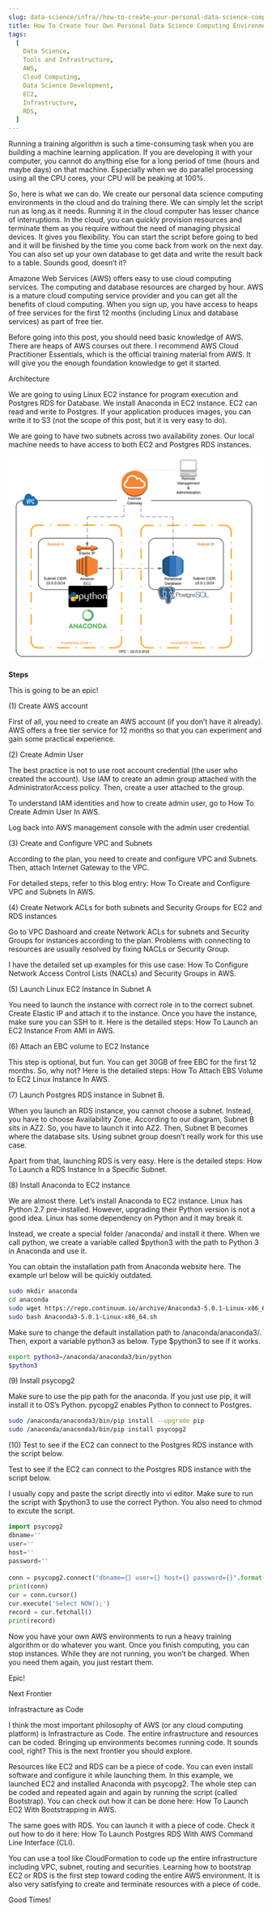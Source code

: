 ```yaml
---
slug: data-science/infra//how-to-create-your-personal-data-science-computing-environment-in-aws
title: How To Create Your Own Personal Data Science Computing Environment In AWS
tags:
  [
    Data Science,
    Tools and Infrastructure,
    AWS,
    Cloud Computing,
    Data Science Development,
    EC2,
    Infrastructure,
    RDS,
  ]
---
```


Running a training algorithm is such a time-consuming task when you are building a machine learning application.<!-- truncate --> If you are developing it with your computer, you cannot do anything else for a long period of time (hours and maybe days) on that machine. Especially when we do parallel processing using all the CPU cores, your CPU will be peaking at 100%.

So, here is what we can do. We create our personal data science computing environments in the cloud and do training there. We can simply let the script run as long as it needs. Running it in the cloud computer has lesser chance of interruptions. In the cloud, you can quickly provision resources and terminate them as you require without the need of managing physical devices. It gives you flexibility. You can start the script before going to bed and it will be finished by the time you come back from work on the next day. You can also set up your own database to get data and write the result back to a table. Sounds good, doesn’t it?

Amazone Web Services (AWS) offers easy to use cloud computing services. The computing and database resources are charged by hour. AWS is a mature cloud computing service provider and you can get all the benefits of cloud computing. When you sign up, you have access to heaps of free services for the first 12 months (including Linux and database services) as part of free tier.

Before going into this post, you should need basic knowledge of AWS. There are heaps of AWS courses out there. I recommend AWS Cloud Practitioner Essentials, which is the official training material from AWS. It will give you the enough foundation knowledge to get it started.

Architecture

We are going to using Linux EC2 instance for program execution and Postgres RDS for Database. We install Anaconda in EC2 instance. EC2 can read and write to Postgres. If your application produces images, you can write it to S3 (not the scope of this post, but it is very easy to do).

We are going to have two subnets across two availability zones. Our local machine needs to have access to both EC2 and Postgres RDS instances.

![AWS DS Env](./img/aws-ds-env.png)

**Steps**

This is going to be an epic!

(1) Create AWS account

First of all, you need to create an AWS account (if you don’t have it already). AWS offers a free tier service for 12 months so that you can experiment and gain some practical experience.

(2) Create Admin User

The best practice is not to use root account credential (the user who created the account). Use IAM to create an admin group attached with the AdministratorAccess policy. Then, create a user attached to the group.

To understand IAM identities and how to create admin user, go to How To Create Admin User In AWS.

Log back into AWS management console with the admin user credential.

(3) Create and Configure VPC and Subnets

According to the plan, you need to create and configure VPC and Subnets. Then, attach Internet Gateway to the VPC.

For detailed steps, refer to this blog entry: How To Create and Configure VPC and Subnets In AWS.

(4) Create Network ACLs for both subnets and Security Groups for EC2 and RDS instances

Go to VPC Dashoard and create Network ACLs for subnets and Security Groups for instances according to the plan. Problems with connecting to resources are usually resolved by fixing NACLs or Security Group.

I have the detailed set up examples for this use case: How To Configure Network Access Control Lists (NACLs) and Security Groups in AWS.

(5) Launch Linux EC2 Instance In Subnet A

You need to launch the instance with correct role in to the correct subnet. Create Elastic IP and attach it to the instance. Once you have the instance, make sure you can SSH to it. Here is the detailed steps: How To Launch an EC2 Instance From AMI in AWS.

(6) Attach an EBC volume to EC2 Instance

This step is optional, but fun. You can get 30GB of free EBC for the first 12 months. So, why not? Here is the detailed steps: How To Attach EBS Volume to EC2 Linux Instance In AWS.

(7) Launch Postgres RDS instance in Subnet B.

When you launch an RDS instance, you cannot choose a subnet. Instead, you have to choose Availability Zone. According to our diagram, Subnet B sits in AZ2. So, you have to launch it into AZ2. Then, Subnet B becomes where the database sits. Using subnet group doesn’t really work for this use case.

Apart from that, launching RDS is very easy. Here is the detailed steps: How To Launch a RDS Instance In a Specific Subnet.

(8) Install Anaconda to EC2 instance

We are almost there. Let’s install Anaconda to EC2 instance. Linux has Python 2.7 pre-installed. However, upgrading their Python version is not a good idea. Linux has some dependency on Python and it may break it.

Instead, we create a special folder /anaconda/ and install it there. When we call python, we create a variable called $python3 with the path to Python 3 in Anaconda and use it.

You can obtain the installation path from Anaconda website here. The example url below will be quickly outdated.

```bash
sudo mkdir anaconda
cd anaconda
sudo wget https://repo.continuum.io/archive/Anaconda3-5.0.1-Linux-x86_64.sh
sudo bash Anaconda3-5.0.1-Linux-x86_64.sh
```

Make sure to change the default installation path to /anaconda/anaconda3/. Then, export a variable python3 as below. Type $python3 to see if it works.

```bash
export python3=/anaconda/anaconda3/bin/python
$python3
```

(9) Install psycopg2

Make sure to use the pip path for the anaconda. If you just use pip, it will install it to OS’s Python. pycopg2 enables Python to connect to Postgres.

```bash
sudo /anaconda/anaconda3/bin/pip install --upgrade pip
sudo /anaconda/anaconda3/bin/pip install psycopg2
```

(10) Test to see if the EC2 can connect to the Postgres RDS instance with the script below.

Test to see if the EC2 can connect to the Postgres RDS instance with the script below.

I usually copy and paste the script directly into vi editor. Make sure to run the script with $python3 to use the correct Python. You also need to chmod to excute the script.

```python
import psycopg2
dbname=''
user=''
host=''
password=''

conn = psycopg2.connect("dbname={} user={} host={} password={}".format(dbname, user, host, password))
print(conn)
cur = conn.cursor()
cur.execute('Select NOW();')
record = cur.fetchall()
print(record)
```

Now you have your own AWS environments to run a heavy training algorithm or do whatever you want. Once you finish computing, you can stop instances. While they are not running, you won’t be charged. When you need them again, you just restart them.

Epic!

Next Frontier

Infrastracture as Code

I think the most important philosophy of AWS (or any cloud computing platform) is Infrastracture as Code. The entire infrastructure and resources can be coded. Bringing up environments becomes running code. It sounds cool, right? This is the next frontier you should explore.

Resources like EC2 and RDS can be a piece of code. You can even install software and configure it while launching them. In this example, we launched EC2 and installed Anaconda with psycopg2. The whole step can be coded and repeated again and again by running the script (called Bootstrap). You can check out how it can be done here: How To Launch EC2 With Bootstrapping in AWS.

The same goes with RDS. You can launch it with a piece of code. Check it out how to do it here: How To Launch Postgres RDS With AWS Command Line Interface (CLI).

You can use a tool like CloudFormation to code up the entire infrastructure including VPC, subnet, routing and securities. Learning how to bootstrap EC2 or RDS is the first step toward coding the entire AWS environment. It is also very satisfying to create and terminate resources with a piece of code.

Good Times!
